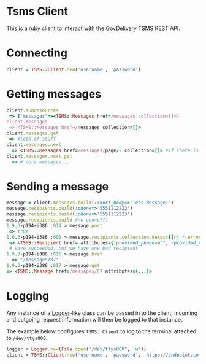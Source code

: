 Tsms Client 
===========
This is a ruby client to interact with the GovDelivery TSMS REST API.


# Connecting

``` ruby
client = TSMS::Client.new('username', 'password')

```

# Getting messages

``` ruby
client.subresources
 => {"messages"=><TSMS::Messages href=/messages collection=[]>}
client.messages
 => <TSMS::Messages href=/messages collection=[]>
client.messages.get
 => #lots of stuff
client.messages.next
  => <TSMS::Messages href=/messages/page/2 collection=[]> #if there is a second page
client.messages.next.get
  => # more messages...
```


# Sending a message

``` ruby
message = client.messages.build(:short_body=>'Test Message!')
message.recipients.build(:phone=>'5551112222')
message.recipients.build(:phone=>'5551112223')
message.recipients.build #no phone???
1.9.3-p194-i386 :014 > message.post
 => true
1.9.3-p194-i386 :009 > message.recipients.collection.detect{|r| r.errors }
 => <TSMS::Recipient href= attributes={:provided_phone=>"", :provided_country_code=>nil, :phone=>nil, :country_code=>"1", :status=>nil, :created_at=>nil, :sent_at=>nil, :completed_at=>nil, :errors=>{"phone"=>["is not a number"]}}>
 # save succeeded, but we have one bad recipient
1.9.3-p194-i386 :016 > message.href
  => "/messages/87"
1.9.3-p194-i386 :017 > message.get
=> <TSMS::Message href=/messages/87 attributes={...}>

```

# Logging
Any instance of a [Logger](http://www.ruby-doc.org/stdlib-1.9.3/libdoc/logger/rdoc/Logger.html "Ruby Logger")-like class can be passed in to the client; incoming and outgoing
request information will then be logged to that instance. 

The example below configures `TSMS::Client` to log to the terminal attached to `/dev/ttys000`. 

``` ruby
logger = Logger.new(File.open("/dev/ttys000", 'w'))
client = TSMS::Client.new('username', 'password', 'https://endpoint.com', logger)

```

